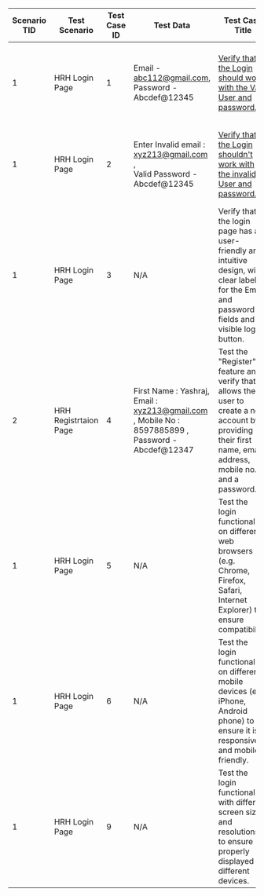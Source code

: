 | Scenario TID | Test Scenario         | Test Case ID | Test Data                                                                                         | Test Case Title                                                                                                                                                 | Pre Condition                                                                                                                           | Steps to Execute                                                                                                                                                                                                                                                                                               | Expected Result                                                                             | Actual Result                                                                               | Status | Executed QA Name | Misc (Comments) | Priority | Is Automated |  
| ------------ | --------------------- | ------------ | ------------------------------------------------------------------------------------------------- | --------------------------------------------------------------------------------------------------------------------------------------------------------------- | --------------------------------------------------------------------------------------------------------------------------------------- | -------------------------------------------------------------------------------------------------------------------------------------------------------------------------------------------------------------------------------------------------------------------------------------------------------------- | ------------------------------------------------------------------------------------------- | ------------------------------------------------------------------------------------------- | ------ | ---------------- | --------------- | -------- | ------------ | 
| 1            | HRH Login Page        | 1            | Email - abc112@gmail.com, Password - Abcdef@12345                                                 | [Verify that the Login should work with the Valid User and password.](https://hackathon-research-hub.vercel.app/)                                               | [hackathon-research-hub.vercel.app/auth/login Login Page is loaded.](https://hackathon-research-hub.vercel.app/auth/login)              | [1\. Navigate to the Application hackathon-research-hub.vercel.app/ 2. Enter Email "abc112@gmail.com" and Password "Abcdef@12345".<br>3\. Click on the Login button](https://hackathon-research-hub.vercel.app/auth/login)                                                                                     | Login should work with valid CREDENTIALS                                                    | Login is working with Valid CREDENTIALS                                                     | Pass   | Yashraj          |                 | P0       | No           |
| 1            | HRH Login Page        | 2            | Enter Invalid email : xyz213@gmail.com ,<br>Valid Password - Abcdef@12345                         | [Verify that the Login shouldn't work with the invalid User and password.](https://hackathon-research-hub.vercel.app/)                                          | [hackathon-research-hub.vercel.app/auth/login Login Page is loaded.](https://hackathon-research-hub.vercel.app/auth/login)              | [1\. Navigate to the Application hackathon-research-hub.vercel.app/ 2. Enter Email "xyz213@gmail.com" and Password "Abcdef@12345".<br>3\. Click on the Login button](https://hackathon-research-hub.vercel.app/auth/login)                                                                                     | Login should NOT work with invalid CREDENTIALS                                              | Login is not working with Invalid CREDENTIALS                                               | Pass   | Yashraj          |                 | P0       | No           |  
| 1            | HRH Login Page        | 3            | N/A                                                                                               | Verify that the login page has a user-friendly and intuitive design, with clear labels for the Email and password fields and a visible login button.            | [hackathon-research-hub.vercel.app/ Page is loaded.](https://hackathon-research-hub.vercel.app/)                                        | [1\. Navigate to the Application hackathon-research-hub.vercel.app/ 2. Observe the design elements of the login page including labels and button visibility.](https://hackathon-research-hub.vercel.app/auth/login)                                                                                            | Login page should be user-friendly with clear labels and visible buttons.                   | Login page is user-friendly with clear labels and visible buttons.                          | Pass   | Yashraj          |                 | P1       | No           |  
| 2            | HRH Registrtaion Page | 4            | First Name : Yashraj, Email : xyz213@gmail.com , Mobile No : 8597885899 , Password - Abcdef@12347 | Test the "Register" feature and verify that it allows the user to create a new account by providing their first name, email address, mobile no. and a password. | [https://hackathon-research-hub.vercel.app/auth/signup Register Page is loaded.](https://hackathon-research-hub.vercel.app/auth/signup) | [1\. Navigate to the Application https://hackathon-research-hub.vercel.app/auth/signup 2. Enter First Name : Yashraj, 3. Enter Email : xyz213@gmail.com , 4. Mobile No : 8597885899 , and Password "Abcdef@12345".<br>3\. Click on the Register button](https://hackathon-research-hub.vercel.app/auth/signup) | A new account should be successfully created with provided credentials.                     | A new account was successfully created with provided credentials.                           | Pass   | Yashraj          |                 | P1       | No           |  
| 1            | HRH Login Page        | 5            | N/A                                                                                               | Test the login functionality on different web browsers (e.g. Chrome, Firefox, Safari, Internet Explorer) to ensure compatibility.                               | [hackathon-research-hub.vercel.app/ Page is loaded.](https://hackathon-research-hub.vercel.app/)                                        | [1\. Navigate to the Application hackathon-research-hub.vercel.app/ in Chrome, Firefox, Safari, and Internet Explorer browsers. 2. Enter valid email and password. 3. Click on the Login button.](https://hackathon-research-hub.vercel.app/auth/login)                                                        | Login functionality should work consistently across all web browsers.                       | Login functionality should work consistently across all web browsers.                       | Pass   | Yashraj          |                 | P1       | No           |  
| 1            | HRH Login Page        | 6            | N/A                                                                                               | Test the login functionality on different mobile devices (e.g. iPhone, Android phone) to ensure it is responsive and mobile-friendly.                           | [hackathon-research-hub.vercel.app/ Page is loaded.](https://hackathon-research-hub.vercel.app/)                                        | [1\. Navigate to the Application hackathon-research-hub.vercel.app/ using different mobile devices. 2. Enter valid email and password. 3. Click on the Login button.](https://hackathon-research-hub.vercel.app/auth/login)                                                                                    | Login functionality should be responsive and work on different mobile devices.              | Login functionality should be responsive and work on different mobile devices.              | Pass   | Yashraj          |                 | P1       | No           |  
| 1            | HRH Login Page        | 9            | N/A                                                                                               | Test the login functionality with different screen sizes and resolutions to ensure it is properly displayed on different devices.                               | [hackathon-research-hub.vercel.app/ Page is loaded.](https://hackathon-research-hub.vercel.app/)                                        | [1\. Navigate to the Application hackathon-research-hub.vercel.app/ using devices with different screen sizes and resolutions. 2. Enter valid email and password. 3. Click on the Login button.](https://hackathon-research-hub.vercel.app/auth/login)                                                         | Login functionality should be properly displayed on different screen sizes and resolutions. | Login functionality should be properly displayed on different screen sizes and resolutions. | Pass   | Yashraj          |                 | P1       | No           |
